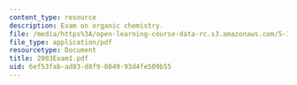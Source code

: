 ```yaml
---
content_type: resource
description: Exam on organic chemistry.
file: /media/https%3A/open-learning-course-data-rc.s3.amazonaws.com/5-13-organic-chemistry-ii-fall-2003/6ef53fabad83d8f9084993d4fe509b55_2003Exam1.pdf
file_type: application/pdf
resourcetype: Document
title: 2003Exam1.pdf
uid: 6ef53fab-ad83-d8f9-0849-93d4fe509b55
---
```

